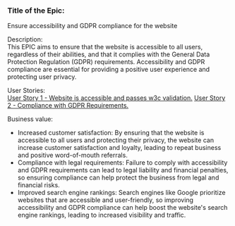 <h3>Title of the Epic: </h3>
Ensure accessibility and GDPR compliance for the website

Description: <br>
This EPIC aims to ensure that the website is accessible to all users, regardless of their abilities, and that it 
complies with the General Data Protection Regulation (GDPR) requirements. Accessibility and GDPR compliance are 
essential for providing a positive user experience and protecting user privacy.

User Stories:<br>
[User Story 1 - Website is accessible and passes w3c validation.](userstories/userstory1_w3cvalidation.md)
[User Story 2 - Compliance with GDPR Requirements.](userstories/userstory2_gdprcompliance.md)

Business value:<br>
* Increased customer satisfaction: By ensuring that the website is accessible to all users and protecting their privacy,
the website can increase customer satisfaction and loyalty, leading to repeat business and positive word-of-mouth
referrals.
* Compliance with legal requirements: Failure to comply with accessibility and GDPR requirements can lead to legal
liability and financial penalties, so ensuring compliance can help protect the business from legal and financial risks.
* Improved search engine rankings: Search engines like Google prioritize websites that are accessible and user-friendly,
so improving accessibility and GDPR compliance can help boost the website's search engine rankings, leading to
increased visibility and traffic.